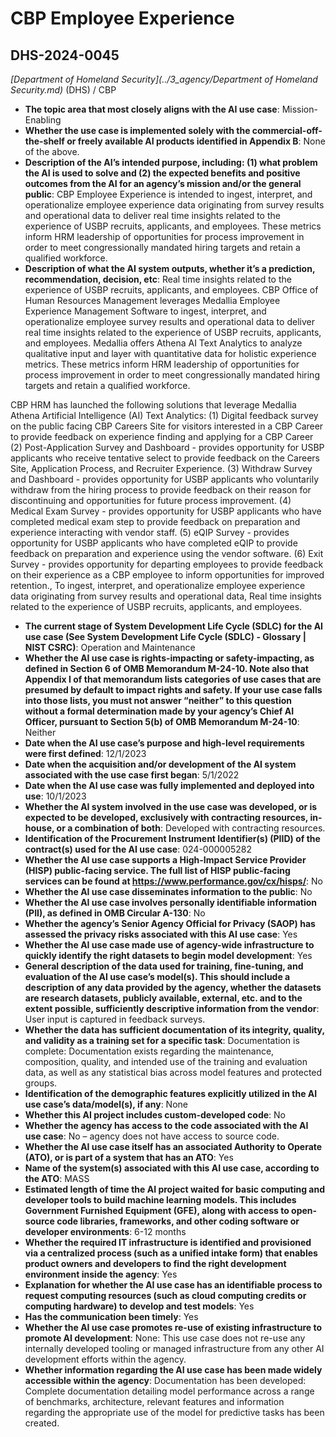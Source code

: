 # CBP Employee Experience
## DHS-2024-0045
_[Department of Homeland Security](../3_agency/Department of Homeland Security.md)_ (DHS) / CBP


+ **The topic area that most closely aligns with the AI use case**: Mission-Enabling
+ **Whether the use case is implemented solely with the commercial-off-the-shelf or freely available AI products identified in Appendix B**: None of the above.
+ **Description of the AI’s intended purpose, including: (1) what problem the AI is used to solve and (2) the expected benefits and positive outcomes from the AI for an agency’s mission and/or the general public**: CBP Employee Experience is intended to ingest, interpret, and operationalize employee experience data originating from survey results and operational data to deliver real time insights related to the experience of USBP recruits, applicants, and employees. These metrics inform HRM leadership of opportunities for process improvement in order to meet congressionally mandated hiring targets and retain a qualified workforce.
+ **Description of what the AI system outputs, whether it’s a prediction, recommendation, decision, etc**: Real time insights related to the experience of USBP recruits, applicants, and employees.
CBP Office of Human Resources Management leverages Medallia Employee Experience Management Software to ingest, interpret, and operationalize employee  survey results and operational data to deliver real time insights related to the experience of USBP recruits, applicants, and employees. Medallia offers Athena AI Text Analytics to analyze qualitative input and layer with quantitative data for holistic experience metrics. These metrics inform HRM leadership of opportunities for process improvement in order to meet congressionally mandated hiring targets and retain a qualified workforce.  
 
CBP HRM has launched the following solutions that leverage Medallia Athena Artificial Intelligence (AI) Text Analytics:  (1)  Digital feedback survey on the public facing CBP Careers Site for visitors interested in a CBP Career to provide feedback on experience finding and applying for a CBP Career 
 (2) Post-Application Survey and Dashboard - provides opportunity for USBP applicants who receive tentative select to provide feedback on the Careers Site, Application Process, and Recruiter Experience.  (3) Withdraw Survey and Dashboard - provides opportunity for USBP applicants who voluntarily withdraw from the hiring process to provide feedback on their reason for discontinuing and opportunities for future process improvement.  (4) Medical Exam Survey - provides opportunity for USBP applicants who have completed medical exam step to provide feedback on preparation and experience interacting with vendor staff. (5) eQIP Survey - provides opportunity for USBP applicants who have completed eQIP to provide feedback on preparation and experience using the vendor software. (6) Exit Survey - provides opportunity for departing employees to provide feedback on their experience as a CBP employee to inform opportunities for improved retention., To ingest, interpret, and operationalize employee experience data originating from survey results and operational data, Real time insights related to the experience of USBP recruits, applicants, and employees. 
+ **The current stage of System Development Life Cycle (SDLC) for the AI use case (See System Development Life Cycle (SDLC) - Glossary | NIST CSRC)**: Operation and Maintenance
+ **Whether the AI use case is rights-impacting or safety-impacting, as defined in Section 6 of OMB Memorandum M-24-10. Note also that Appendix I of that memorandum lists categories of use cases that are presumed by default to impact rights and safety. If your use case falls into those lists, you must not answer “neither” to this question without a formal determination made by your agency’s Chief AI Officer, pursuant to Section 5(b) of OMB Memorandum M-24-10**: Neither
+ **Date when the AI use case’s purpose and high-level requirements were first defined**: 12/1/2023
+ **Date when the acquisition and/or development of the AI system associated with the use case first began**: 5/1/2022
+ **Date when the AI use case was fully implemented and deployed into use**: 10/1/2023
+ **Whether the AI system involved in the use case was developed, or is expected to be developed, exclusively with contracting resources, in-house, or a combination of both**: Developed with contracting resources.
+ **Identification of the Procurement Instrument Identifier(s) (PIID) of the contract(s) used for the AI use case**: 024-000005282
+ **Whether the AI use case supports a High-Impact Service Provider (HISP) public-facing service. The full list of HISP public-facing services can be found at https://www.performance.gov/cx/hisps/**: No
+ **Whether the AI use case disseminates information to the public**: No
+ **Whether the AI use case involves personally identifiable information (PII), as defined in OMB Circular A-130**: No
+ **Whether the agency’s Senior Agency Official for Privacy (SAOP) has assessed the privacy risks associated with this AI use case**: Yes
+ **Whether the AI use case made use of agency-wide infrastructure to quickly identify the right datasets to begin model development**: Yes
+ **General description of the data used for training, fine-tuning, and evaluation of the AI use case’s model(s). This should include a description of any data provided by the agency, whether the datasets are research datasets, publicly available, external, etc. and to the extent possible, sufficiently descriptive information from the vendor**: User input is captured in feedback surveys.
+ **Whether the data has sufficient documentation of its integrity, quality, and validity as a training set for a specific task**: Documentation is complete: Documentation exists regarding the maintenance, composition, quality, and intended use of the training and evaluation data, as well as any statistical bias across model features and protected groups.
+ **Identification of the demographic features explicitly utilized in the AI use case’s data/model(s), if any**: None
+ **Whether this AI project includes custom-developed code**: No
+ **Whether the agency has access to the code associated with the AI use case**: No – agency does not have access to source code.
+ **Whether the AI use case itself has an associated Authority to Operate (ATO), or is part of a system that has an ATO**: Yes
+ **Name of the system(s) associated with this AI use case, according to the ATO**: MASS
+ **Estimated length of time the AI project waited for basic computing and developer tools to build machine learning models. This includes Government Furnished Equipment (GFE), along with access to open-source code libraries, frameworks, and other coding software or developer environments**: 6-12 months
+ **Whether the required IT infrastructure is identified and provisioned via a centralized process (such as a unified intake form) that enables product owners and developers to find the right development environment inside the agency**: Yes
+ **Explanation for whether the AI use case has an identifiable process to request computing resources (such as cloud computing credits or computing hardware) to develop and test models**: Yes
+ **Has the communication been timely**: Yes
+ **Whether the AI use case promotes re-use of existing infrastructure to promote AI development**: None: This use case does not re-use any internally developed tooling or managed infrastructure from any other AI development efforts within the agency.
+ **Whether information regarding the AI use case has been made widely accessible within the agency**: Documentation has been developed: Complete documentation detailing model performance across a range of benchmarks, architecture, relevant features and information regarding the appropriate use of the model for predictive tasks has been created.